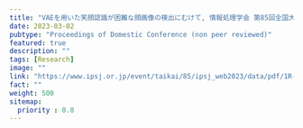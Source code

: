 ```yaml
---
title: "VAEを用いた笑顔認識が困難な顔画像の検出にむけて, 情報処理学会 第85回全国大会"
date: 2023-03-02
pubtype: "Proceedings of Domestic Conference (non peer reviewed)"
featured: true
description: ""
tags: [Research]
image: ""
link: "https://www.ipsj.or.jp/event/taikai/85/ipsj_web2023/data/pdf/1R-08.html"
fact: ""
weight: 500
sitemap:
  priority : 0.8
---
```


